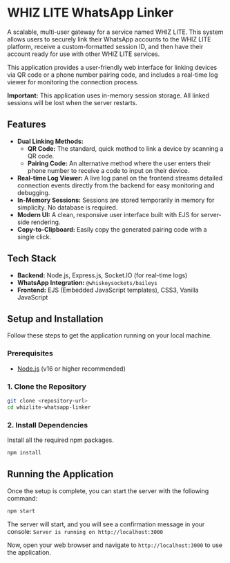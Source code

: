 # WHIZ LITE WhatsApp Linker

A scalable, multi-user gateway for a service named WHIZ LITE. This system allows users to securely link their WhatsApp accounts to the WHIZ LITE platform, receive a custom-formatted session ID, and then have their account ready for use with other WHIZ LITE services.

This application provides a user-friendly web interface for linking devices via QR code or a phone number pairing code, and includes a real-time log viewer for monitoring the connection process.

**Important:** This application uses in-memory session storage. All linked sessions will be lost when the server restarts.

## Features

- **Dual Linking Methods:**
    - **QR Code:** The standard, quick method to link a device by scanning a QR code.
    - **Pairing Code:** An alternative method where the user enters their phone number to receive a code to input on their device.
- **Real-time Log Viewer:** A live log panel on the frontend streams detailed connection events directly from the backend for easy monitoring and debugging.
- **In-Memory Sessions:** Sessions are stored temporarily in memory for simplicity. No database is required.
- **Modern UI:** A clean, responsive user interface built with EJS for server-side rendering.
- **Copy-to-Clipboard:** Easily copy the generated pairing code with a single click.

## Tech Stack

- **Backend:** Node.js, Express.js, Socket.IO (for real-time logs)
- **WhatsApp Integration:** `@whiskeysockets/baileys`
- **Frontend:** EJS (Embedded JavaScript templates), CSS3, Vanilla JavaScript

## Setup and Installation

Follow these steps to get the application running on your local machine.

### Prerequisites

- [Node.js](https://nodejs.org/) (v16 or higher recommended)

### 1. Clone the Repository

```bash
git clone <repository-url>
cd whizlite-whatsapp-linker
```

### 2. Install Dependencies

Install all the required npm packages.

```bash
npm install
```

## Running the Application

Once the setup is complete, you can start the server with the following command:

```bash
npm start
```

The server will start, and you will see a confirmation message in your console:
`Server is running on http://localhost:3000`

Now, open your web browser and navigate to `http://localhost:3000` to use the application.
